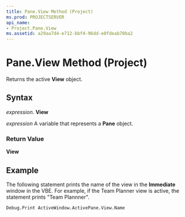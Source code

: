 ```yaml
---
title: Pane.View Method (Project)
ms.prod: PROJECTSERVER
api_name:
- Project.Pane.View
ms.assetid: a29aa7d4-e712-bbf4-96dd-e0fdeab70ba2
---
```



# Pane.View Method (Project)

Returns the active  **View** object.


## Syntax

 _expression_. **View**

 _expression_ A variable that represents a **Pane** object.


### Return Value

 **View**


## Example

The following statement prints the name of the view in the  **Immediate** window in the VBE. For example, if the Team Planner view is active, the statement prints "Team Plannner".


```vb
Debug.Print ActiveWindow.ActivePane.View.Name
```


